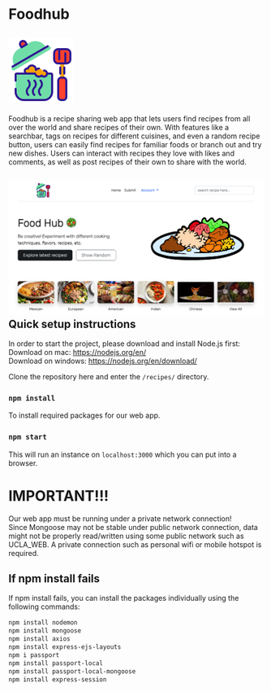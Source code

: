# Foodhub

![Foodhub](recipes/public/img/logo.png)
--------
Foodhub is a recipe sharing web app that lets users find recipes from all over the world and share recipes of their own. With features like a searchbar, tags on recipes for different cuisines, and even a random recipe button, users can easily find recipes for familiar foods or branch out and try new dishes. Users can interact with recipes they love with likes and comments, as well as post recipes of their own to share with the world.

![Foodhub](recipes/public/img/homepage.png)
Quick setup instructions
------------------------

In order to start the project, please download and install Node.js first:  
Download on mac:  https://nodejs.org/en/  
Download on windows: https://nodejs.org/en/download/  


Clone the repository here and enter the `/recipes/` directory.


### `npm install`
To install required packages for our web app.


### `npm start`
This will run an instance on `localhost:3000` which you can put into a browser. 

# IMPORTANT!!!
Our web app must be running under a private network connection!  
Since Mongoose may not be stable under public network connection, data might not be properly read/written using some public network such as UCLA_WEB.
A private connection such as personal wifi or mobile hotspot is required.

## If npm install fails

If npm install fails, you can install the packages individually using the following commands:
```
npm install nodemon
npm install mongoose
npm install axios
npm install express-ejs-layouts
npm i passport
npm install passport-local
npm install passport-local-mongoose
npm install express-session
```
